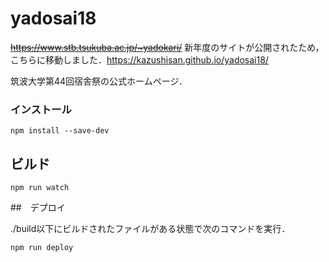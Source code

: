 # yadosai18

~~https://www.stb.tsukuba.ac.jp/~yadokari/~~
新年度のサイトが公開されたため，こちらに移動しました．https://kazushisan.github.io/yadosai18/

筑波大学第44回宿舎祭の公式ホームページ．

### インストール
```
npm install --save-dev
```

## ビルド
```
npm run watch
```

##　デプロイ

./build以下にビルドされたファイルがある状態で次のコマンドを実行．
```
npm run deploy
```
